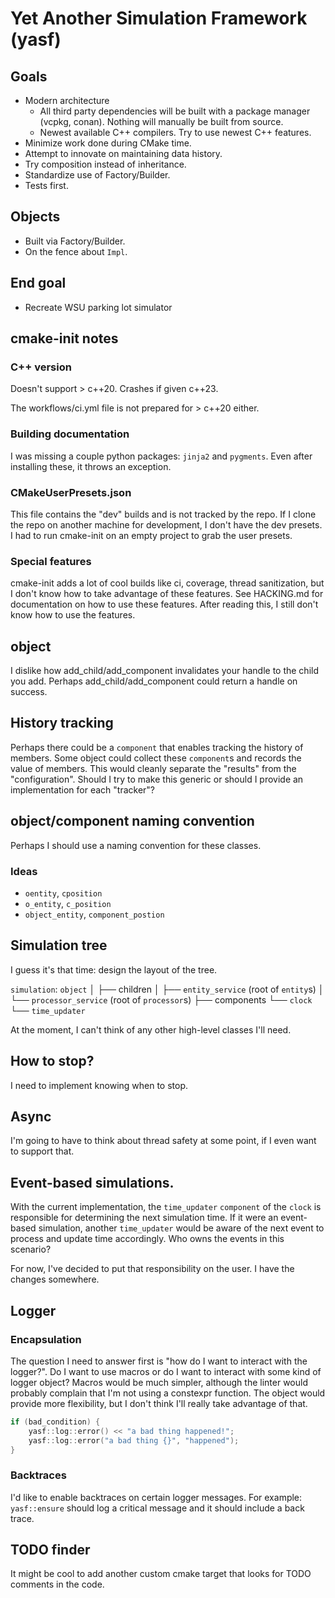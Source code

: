 # Yet Another Simulation Framework (yasf)
## Goals
- Modern architecture
	- All third party dependencies will be built with a package manager (vcpkg, conan). Nothing will manually be built from source.
	- Newest available C++ compilers. Try to use newest C++ features.
- Minimize work done during CMake time.
- Attempt to innovate on maintaining data history.
- Try composition instead of inheritance.
- Standardize use of Factory/Builder.
- Tests first.

## Objects
- Built via Factory/Builder.
- On the fence about `Impl`.

## End goal
- Recreate WSU parking lot simulator

## cmake-init notes
### C++ version
Doesn't support > c++20. Crashes if given c++23.

The workflows/ci.yml file is not prepared for > c++20 either.
### Building documentation
I was missing a couple python packages: `jinja2` and `pygments`. Even after installing these, it throws an exception.
### CMakeUserPresets.json
This file contains the "dev" builds and is not tracked by the repo. If I clone the repo on another machine for development, I don't have the dev presets. I had to run cmake-init on an empty project to grab the user presets.
### Special features
cmake-init adds a lot of cool builds like ci, coverage, thread sanitization, but I don't know how to take advantage of these features. See HACKING.md for documentation on how to use these features. After reading this, I still don't know how to use the features.

## object 
I dislike how add_child/add_component invalidates your handle to the child you add. Perhaps add_child/add_component could return a handle on success.

## History tracking
Perhaps there could be a `component` that enables tracking the history of members. Some object could collect these `component`s and records the value of members. This would cleanly separate the "results" from the "configuration". Should I try to make this generic or should I provide an implementation for each "tracker"?

## object/component naming convention
Perhaps I should use a naming convention for these classes. 
### Ideas
- `oentity`, `cposition`
- `o_entity`, `c_position`
- `object_entity`, `component_postion`

## Simulation tree
I guess it's that time: design the layout of the tree.

`simulation`: `object`
    │
    ├── children
    │   ├── `entity_service` (root of `entity`s)
    │   └── `processor_service` (root of `processor`s)
    ├── components
    └── `clock`
        └── `time_updater`

At the moment, I can't think of any other high-level classes I'll need.

## How to stop?
I need to implement knowing when to stop.

## Async
I'm going to have to think about thread safety at some point, if I even want to support that.

## Event-based simulations.
With the current implementation, the `time_updater` `component` of the `clock` is responsible for determining the next simulation time. If it were an event-based simulation, another `time_updater` would be aware of the next event to process and update time accordingly. Who owns the events in this scenario?

For now, I've decided to put that responsibility on the user. I have the changes somewhere.

## Logger
### Encapsulation
The question I need to answer first is "how do I want to interact with the logger?". Do I want to use macros or do I want to interact with some kind of logger object? Macros would be much simpler, although the linter would probably complain that I'm not using a constexpr function. The object would provide more flexibility, but I don't think I'll really take advantage of that.

```cpp
if (bad_condition) {
    yasf::log::error() << "a bad thing happened!";
    yasf::log::error("a bad thing {}", "happened");
}
```
### Backtraces
I'd like to enable backtraces on certain logger messages. For example: `yasf::ensure` should log a critical message and it should include a back trace.

## TODO finder
It might be cool to add another custom cmake target that looks for TODO comments in the code.
